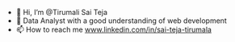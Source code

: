 - 👋 Hi, I’m @Tirumali Sai Teja
- 👀 Data Analyst with a good understanding of web development
- 📫 How to reach me www.linkedin.com/in/sai-teja-tirumala

<!---
TirumaliSaiTeja/TirumaliSaiTeja is a ✨ special ✨ repository because its `README.md` (this file) appears on your GitHub profile.
You can click the Preview link to take a look at your changes.
--->
